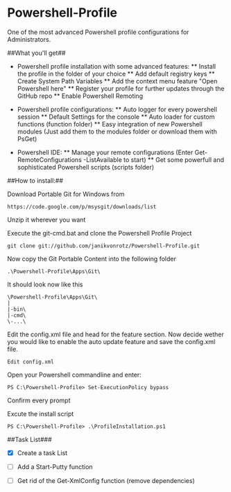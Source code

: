 Powershell-Profile
==================

One of the most advanced Powershell profile configurations for Administrators.

##What you'll get##

* Powershell profile installation with some advanced features:
** Install the profile in the folder of your choice
** Add default registry keys
** Create System Path Variables
** Add the context menu feature "Open Powershell here"
** Register your profile for further updates through the GitHub repo
** Enable Powershell Remoting

* Powershell profile configurations:
** Auto logger for every powershell session
** Default Settings for the console
** Auto loader for custom functions (function folder)
** Easy integration of new Powershell modules (Just add them to the modules folder or download them with PsGet)

* Powershell IDE:
** Manage your remote configurations (Enter Get-RemoteConfigurations -ListAvailable to start)
** Get some powerfull and sophisticated Powershell scripts (scripts folder)

##How to install:##

Download Portable Git for Windows from

	https://code.google.com/p/msysgit/downloads/list
	
Unzip it wherever you want

Execute the git-cmd.bat and clone the Powershell Profile Project

	git clone git://github.com/janikvonrotz/Powershell-Profile.git
	
Now copy the Git Portable Content into the following folder

	.\Powershell-Profile\Apps\Git\
	
It should look now like this

	\Powershell-Profile\Apps\Git\
	|
	|-bin\
	|-cmd\
	\-...\

Edit the config.xml file and head for the feature section. Now decide wether you would like to enable the auto update feature and save the config.xml file.
	
	Edit config.xml
	
Open your Powershell commandline and enter:

	PS C:\Powershell-Profile> Set-ExecutionPolicy bypass

Confirm every prompt

Excute the install script

	PS C:\Powershell-Profile> .\ProfileInstallation.ps1

##Task List###

- [x] Create a task List
- [ ] Add a Start-Putty function
- [ ] Get rid of the Get-XmlConfig function (remove dependencies)
	
